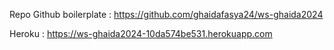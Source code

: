 Repo Github boilerplate :
https://github.com/ghaidafasya24/ws-ghaida2024

Heroku :
https://ws-ghaida2024-10da574be531.herokuapp.com
